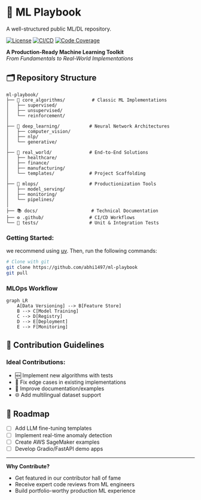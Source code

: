 # 🚀 ML Playbook
A well-structured public ML/DL repository.

[![License](https://img.shields.io/badge/License-MIT-blue.svg)](LICENSE)
[![CI/CD](https://github.com/yourusername/ml-playbook/actions/workflows/main.yml/badge.svg)](https://github.com/yourusername/ml-playbook/actions)
[![Code Coverage](https://codecov.io/gh/yourusername/ml-playbook/branch/main/graph/badge.svg)](https://codecov.io/gh/yourusername/ml-playbook)

**A Production-Ready Machine Learning Toolkit**  
*From Fundamentals to Real-World Implementations*

## 🗂️ Repository Structure

```
ml-playbook/
├── 📂 core_algorithms/          # Classic ML Implementations
│   ├── supervised/
│   ├── unsupervised/
│   └── reinforcement/
│
├── 📂 deep_learning/           # Neural Network Architectures
│   ├── computer_vision/
│   ├── nlp/
│   └── generative/
│
├── 📂 real_world/              # End-to-End Solutions
│   ├── healthcare/
│   ├── finance/
│   ├── manufacturing/
│   └── templates/             # Project Scaffolding
│
├── 📂 mlops/                   # Productionization Tools
│   ├── model_serving/
│   ├── monitoring/
│   └── pipelines/
│
├── 📚 docs/                    # Technical Documentation
├── ⚙️ .github/                 # CI/CD Workflows
└── 🧪 tests/                   # Unit & Integration Tests
```

### Getting Started:
we recommend using [uv](https://github.com/astral-sh/uv). Then, run the following commands:
```bash
# Clone with git
git clone https://github.com/abhi1497/ml-playbook
git pull
```

### MLOps Workflow
```mermaid
graph LR
    A[Data Versioning] --> B[Feature Store]
    B --> C[Model Training]
    C --> D[Registry]
    D --> E[Deployment]
    E --> F[Monitoring]
```

## 🤝 Contribution Guidelines

### Ideal Contributions:
- 🆕 Implement new algorithms with tests
- 🐛 Fix edge cases in existing implementations
- 📖 Improve documentation/examples
- 🌐 Add multilingual dataset support


## 🚧 Roadmap

- [ ] Add LLM fine-tuning templates
- [ ] Implement real-time anomaly detection
- [ ] Create AWS SageMaker examples
- [ ] Develop Gradio/FastAPI demo apps

---

**Why Contribute?**  
- Get featured in our contributor hall of fame
- Receive expert code reviews from ML engineers
- Build portfolio-worthy production ML experience
